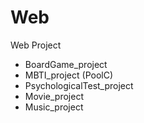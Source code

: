 # Web
Web Project
 - BoardGame_project
 - MBTI_project (PoolC)
 - PsychologicalTest_project
 - Movie_project
 - Music_project
